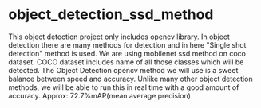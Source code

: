 # object_detection_ssd_method
This object detection project only includes opencv library. In object detection there are many methods for detection and in here "Single shot detection" method is used.
We are using mobilenet ssd method on coco dataset. COCO dataset includes name of all those classes which will be detected.
The Object Detection opencv method we will use is a sweet balance between speed and accuracy. Unlike many other object detection methods, we will be able to run this in real time with a good amount of accuracy. 
Approx: 72.7%mAP(mean average precision)
